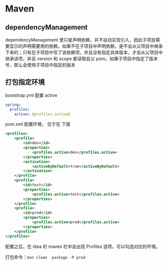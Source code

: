 # Maven

## dependencyManagement

dependencyManagement 里只是声明依赖，并不自动实现引入，因此子项目需要显示的声明需要用的依赖。如果不在子项目中声明依赖，是不会从父项目中继承下来的；只有在子项目中写了该依赖项，并且没有指定具体版本，才会从父项目中继承该项，并且 version 和 scope 都读取自父 pom。如果子项目中指定了版本号，那么会使用子项目中指定的版本



##  打包指定环境

bootstrap.yml 配置 active

```yml
spring:
  profiles:
    active: @profiles.active@
```

pom.xml 配置环境，<profiles> 位于在<project> 下面

```xml
<profiles>
    <profile>
        <id>dev</id>
        <properties>
            <profiles.active>dev</profiles.active>
        </properties>
        <activation>
            <activeByDefault>true</activeByDefault>
        </activation>
    </profile>
    <profile>
        <id>test</id>
        <properties>
            <profiles.active>test</profiles.active>
        </properties>
    </profile>
    <profile>
        <id>prod</id>
        <properties>
            <profiles.active>prod</profiles.active>
        </properties>
    </profile>
</profiles>
```

配置之后，在 idea 的 maven 栏中会出现 Profiles 选项，可以勾选对应的环境。

打包命令：`mvn clean  package -P prod`